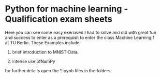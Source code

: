 # Python for machine learning - Qualification exam sheets

Here you can see some easy exercised I had to solve and did with great fun and success to enter as a prerequisit to enter the class Machine Learning 1 at TU Berlin. These Examples include:

1. brief introduction to MNIST-Data.

2. Intense use ofNumPy

for further details open the *.ipynb files in the folders.

